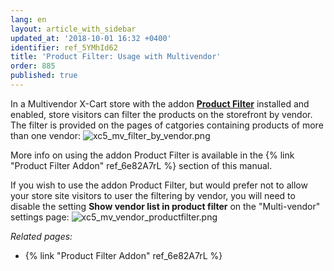 ```yaml
---
lang: en
layout: article_with_sidebar
updated_at: '2018-10-01 16:32 +0400'
identifier: ref_5YMhId62
title: 'Product Filter: Usage with Multivendor'
order: 885
published: true
---
```

In a Multivendor X-Cart store with the addon **[Product Filter](https://market.x-cart.com/addons/product-filter.html)** installed and enabled, store visitors can filter the products on the storefront by vendor. The filter is provided on the pages of catgories containing products of more than one vendor:
   ![xc5_mv_filter_by_vendor.png]({{site.baseurl}}/attachments/ref_fxTL6F2z/xc5_mv_filter_by_vendor.png)

More info on using the addon Product Filter is available in the {% link "Product Filter Addon" ref_6e82A7rL %} section of this manual.


If you wish to use the addon Product Filter, but would prefer not to allow your store site visitors to user the filtering by vendor, you will need to disable the setting **Show vendor list in product filter** on the "Multi-vendor" settings page:
   ![xc5_mv_vendor_productfilter.png]({{site.baseurl}}/attachments/ref_5YMhId62/xc5_mv_vendor_productfilter.png)


_Related pages:_
   
   * {% link "Product Filter Addon" ref_6e82A7rL %}
